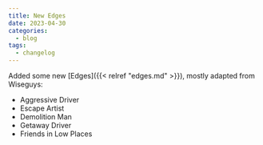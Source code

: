 ```yaml
---
title: New Edges
date: 2023-04-30
categories: 
  - blog
tags:
  - changelog
---
```


Added some new [Edges]({{< relref "edges.md" >}}), mostly adapted from Wiseguys:

* Aggressive Driver
* Escape Artist
* Demolition Man
* Getaway Driver
* Friends in Low Places
<!--more-->